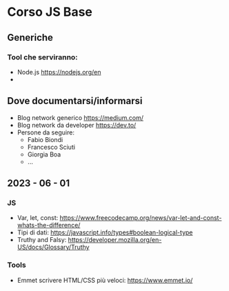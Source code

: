 # Corso JS Base

## Generiche

### Tool che serviranno:
- Node.js https://nodejs.org/en
- 

## Dove documentarsi/informarsi
- Blog network generico https://medium.com/
- Blog network da developer https://dev.to/ 
- Persone da seguire:
    - Fabio Biondi
    - Francesco Sciuti
    - Giorgia Boa
    - ...

## 2023 - 06 - 01

### JS 
- Var, let, const: https://www.freecodecamp.org/news/var-let-and-const-whats-the-difference/
- Tipi di dati: https://javascript.info/types#boolean-logical-type
- Truthy and Falsy: https://developer.mozilla.org/en-US/docs/Glossary/Truthy

### Tools
- Emmet scrivere HTML/CSS più veloci: https://www.emmet.io/

